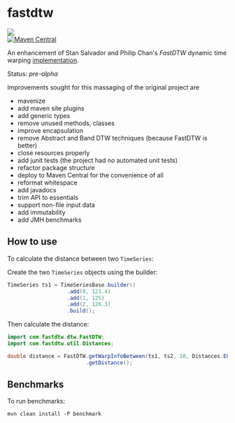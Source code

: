fastdtw
=======
<a href="https://travis-ci.org/davidmoten/fastdtw"><img src="https://travis-ci.org/davidmoten/fastdtw.svg"/></a><br/>
[![Maven Central](https://maven-badges.herokuapp.com/maven-central/com.github.davidmoten/fastdtw/badge.svg?style=flat)](https://maven-badges.herokuapp.com/maven-central/com.github.davidmoten/fastdtw)

An enhancement of Stan Salvador and Philip Chan's *FastDTW* dynamic time warping [implementation](https://code.google.com/p/fastdtw/).

Status: *pre-alpha*

Improvements sought for this massaging of the original project are

* mavenize
* add maven site plugins
* add generic types
* remove unused methods, classes
* improve encapsulation
* remove Abstract and Band DTW techniques (because FastDTW is better)
* close resources properly
* add junit tests (the project had no automated unit tests)
* refactor package structure
* deploy to Maven Central for the convenience of all
* reformat whitespace
* add javadocs
* trim API to essentials
* support non-file input data
* add immutability
* add JMH benchmarks

How to use
----------------
To calculate the distance between two ```TimeSeries```:

Create the two ```TimeSeries``` objects using the builder:

```java
TimeSeries ts1 = TimeSeriesBase.builder()
                   .add(0, 123.4)
                   .add(1, 125)
                   .add(2, 126.3)
                   .build();
```

Then calculate the distance:

```java
import com.fastdtw.dtw.FastDTW;
import com.fastdtw.util.Distances;

double distance = FastDTW.getWarpInfoBetween(ts1, ts2, 10, Distances.EUCLIDEAN_DISTANCE))
                         .getDistance();
```

Benchmarks
---------------
To run benchmarks:

```
mvn clean install -P benchmark
```
